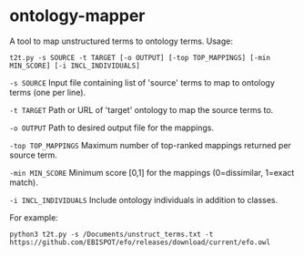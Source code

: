 # ontology-mapper

A tool to map unstructured terms to ontology terms. Usage:

 `t2t.py -s SOURCE -t TARGET [-o OUTPUT] [-top TOP_MAPPINGS] [-min MIN_SCORE] [-i INCL_INDIVIDUALS]`

`-s SOURCE` Input file containing list of 'source' terms to map to ontology terms (one per line).

`-t TARGET` Path or URL of 'target' ontology to map the source terms to.

`-o OUTPUT` Path to desired output file for the mappings.

`-top TOP_MAPPINGS` Maximum number of top-ranked mappings returned per source term.

`-min MIN_SCORE` Minimum score [0,1] for the mappings (0=dissimilar, 1=exact match).

`-i INCL_INDIVIDUALS` Include ontology individuals in addition to classes.

For example:

`python3 t2t.py -s /Documents/unstruct_terms.txt -t https://github.com/EBISPOT/efo/releases/download/current/efo.owl`

